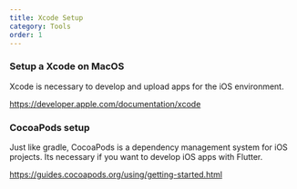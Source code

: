 ```yaml
---
title: Xcode Setup
category: Tools
order: 1
---
```


### Setup a Xcode on MacOS
Xcode is necessary to develop and upload apps for the iOS environment. 

https://developer.apple.com/documentation/xcode

### CocoaPods setup
Just like gradle, CocoaPods is a dependency management system for iOS projects. Its necessary if you want to develop iOS apps with Flutter.

https://guides.cocoapods.org/using/getting-started.html
